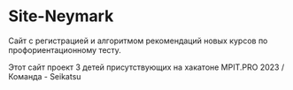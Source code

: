 # Site-Neymark
Сайт с регистрацией и алгоритмом рекомендаций новых курсов по профориентационному тесту.


Этот сайт проект 3 детей присутствующих на хакатоне MPIT.PRO 2023 / Команда - Seikatsu

